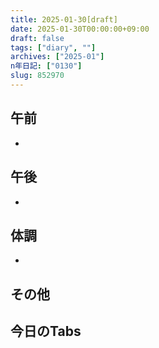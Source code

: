 ```yaml
---
title: 2025-01-30[draft]
date: 2025-01-30T00:00:00+09:00
draft: false
tags: ["diary", ""]
archives: ["2025-01"]
n年日記: ["0130"]
slug: 852970
---
```

## 午前
- 
## 午後
- 
## 体調
- 
## その他
## 今日のTabs